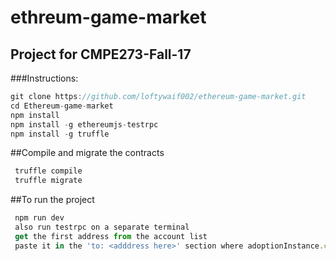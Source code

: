 # ethreum-game-market
## Project for CMPE273-Fall-17 

###Instructions: <br />

```javascript
git clone https://github.com/loftywaif002/ethereum-game-market.git
cd Ethereum-game-market
npm install
npm install -g ethereumjs-testrpc
npm install -g truffle
```
##Compile and migrate the contracts
```javascript
 truffle compile
 truffle migrate
```
##To run the project
```javascript
 npm run dev
 also run testrpc on a separate terminal
 get the first address from the account list 
 paste it in the 'to: <adddress here>' section where adoptionInstance.charge method gets called in src/js/app.js file
```


